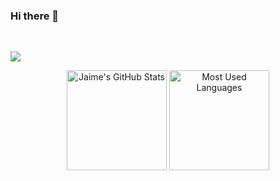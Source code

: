 ### Hi there 👋

<!-- - 🔭 I’m currently working on improving my code skills
- 🌱 I’m currently learning Vue, React and Node
- 👯 I’m looking to collaborate on open source projects
- 🤔 I’m looking for help with Web Development in general
- 💬 Ask me about anything (probably I won't know the answer)
- 📫 How to reach me: @vitordwb on telegram
- ⚡ Fun fact: I've used to compete on Muay Thai fights -->

<br>

![](https://komarev.com/ghpvc/?username=vitordwb&style=flat-square)

<!-- <hr>
 -->
<p align="center">
    <img alt="Jaime's GitHub Stats" height="160em"  src="https://github-readme-stats.vercel.app/api?username=vitordwb&theme=dark&show_icons=true">
    <img alt="Most Used Languages" height="160em" src="https://github-readme-stats.vercel.app/api/top-langs/?username=vitordwb&hide=html&layout=compact&theme=dark">
</p>
